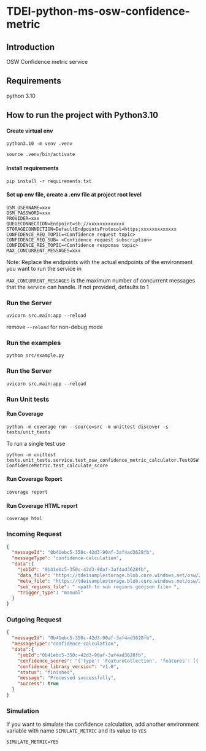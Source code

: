 # TDEI-python-ms-osw-confidence-metric

## Introduction
OSW Confidence metric service

## Requirements
python 3.10

## How to run the project with Python3.10
#### Create virtual env

`python3.10 -m venv .venv`

`source .venv/bin/activate`

#### Install requirements

`pip install -r requirements.txt`

#### Set up env file, create a .env file at project root level 

```shell
OSM_USERNAME=xxx
OSM_PASSWORD=xxx
PROVIDER=xxx
QUEUECONNECTION=Endpoint=sb://xxxxxxxxxxxxx
STORAGECONNECTION=DefaultEndpointsProtocol=https;xxxxxxxxxxxxx
CONFIDENCE_REQ_TOPIC=<Confidence request topic>
CONFIDENCE_REQ_SUB= <Confidence request subscription>
CONFIDENCE_RES_TOPIC=<Confidence response topic>
MAX_CONCURRENT_MESSAGES=xxx
```
Note: Replace the endpoints with the actual endpoints of the environment you want to run the service in

`MAX_CONCURRENT_MESSAGES` is the maximum number of concurrent messages that the service can handle. If not provided, defaults to 1

### Run the Server 

`uvicorn src.main:app --reload`

remove `--reload` for non-debug mode

### Run the examples

`python src/example.py`

### Run the Server

`uvicorn src.main:app --reload`

### Run Unit tests

####  Run Coverage
`python -m coverage run --source=src -m unittest discover -s tests/unit_tests`

To run a single test use

`python -m unittest tests.unit_tests.service.test_osw_confidence_metric_calculator.TestOSWConfidenceMetric.test_calculate_score`

####  Run Coverage Report
`coverage report`

####  Run Coverage HTML report
`coverage html`


### Incoming Request

```json
{
  "messageId": "0b41ebc5-350c-42d3-90af-3af4ad3628fb",
  "messageType": "confidence-calculation",
  "data":{
    "jobId": "0b41ebc5-350c-42d3-90af-3af4ad3628fb",
    "data_file": "https://tdeisamplestorage.blob.core.windows.net/osw/2023/03/0b41ebc5-350c-42d3-90af-3af4ad3628fb/osw_file.zip",
    "meta_file": "https://tdeisamplestorage.blob.core.windows.net/osw/2023/03/0b41ebc5-350c-42d3-90af-3af4ad3628fb/meta.json",
    "sub_regions_file": " <path to sub regions geojson file> ",
    "trigger_type": "manual"
  }
}
```

### Outgoing Request

```json
{
  "messageId": "0b41ebc5-350c-42d3-90af-3af4ad3628fb",
  "messageType":"confidence-calculation",
  "data":{
    "jobId":"0b41ebc5-350c-42d3-90af-3af4ad3628fb",
    "confidence_scores": "{'type': 'FeatureCollection', 'features': [{'id': '0', 'type': 'Feature', 'properties': {'confidence_score': 0.75}, 'geometry': {'type': 'Polygon', 'coordinates': [[[-122.1322201, 47.63528], [-122.1378655, 47.6353141], [-122.1395176, 47.6355614], [-122.1431969, 47.6365115], [-122.1443805, 47.6385402], [-122.1469453, 47.6460242], [-122.1429792, 47.6495373], [-122.1403351, 47.6497278], [-122.1325839, 47.6498422], [-122.1321999, 47.6496722], [-122.1321845, 47.6496558], [-122.1285859, 47.6378078], [-122.1322201, 47.63528]]]}}]}",
    "confidence_library_version": "v1.0",
    "status": "finished",
    "message": "Processed successfully",
    "success": true
  }
}
```

### Simulation
If you want to simulate the confidence calculation, add another environment variable with name
`SIMULATE_METRIC` and its value to `YES`

```
SIMULATE_METRIC=YES
```